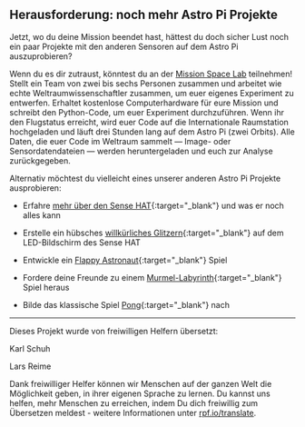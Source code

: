 ## Herausforderung: noch mehr Astro Pi Projekte

Jetzt, wo du deine Mission beendet hast, hättest du doch sicher Lust noch ein paar Projekte mit den anderen Sensoren auf dem Astro Pi auszuprobieren?

Wenn du es dir zutraust, könntest du an der [Mission Space Lab](https://astro-pi.org/missions/space-lab/) teilnehmen! Stellt ein Team von zwei bis sechs Personen zusammen und arbeitet wie echte Weltraumwissenschaftler zusammen, um euer eigenes Experiment zu entwerfen. Erhaltet kostenlose Computerhardware für eure Mission und schreibt den Python-Code, um euer Experiment durchzuführen. Wenn ihr den Flugstatus erreicht, wird euer Code auf die Internationale Raumstation hochgeladen und läuft drei Stunden lang auf dem Astro Pi (zwei Orbits). Alle Daten, die euer Code im Weltraum sammelt — Image- oder Sensordatendateien — werden heruntergeladen und euch zur Analyse zurückgegeben.

Alternativ möchtest du vielleicht eines unserer anderen Astro Pi Projekte ausprobieren:

+ Erfahre [mehr über den Sense HAT](https://projects.raspberrypi.org/de-DE/projects/getting-started-with-the-sense-hat){:target="_blank"} und was er noch alles kann

+ Erstelle ein hübsches [willkürliches Glitzern](https://projects.raspberrypi.org/de-DE/projects/sense-hat-random-sparkles){:target="_blank"} auf dem LED-Bildschirm des Sense HAT

+ Entwickle ein [Flappy Astronaut](https://projects.raspberrypi.org/de-DE/projects/flappy-astronaut){:target="_blank"} Spiel

+ Fordere deine Freunde zu einem [Murmel-Labyrinth](https://projects.raspberrypi.org/de-DE/projects/sense-hat-marble-maze){:target="_blank"} Spiel heraus

+ Bilde das klassische Spiel [Pong](https://projects.raspberrypi.org/de-DE/projects/sense-hat-pong){:target="_blank"} nach


***
Dieses Projekt wurde von freiwilligen Helfern übersetzt:

Karl Schuh

Lars Reime

Dank freiwilliger Helfer können wir Menschen auf der ganzen Welt die Möglichkeit geben, in ihrer eigenen Sprache zu lernen. Du kannst uns helfen, mehr Menschen zu erreichen, indem Du dich freiwillig zum Übersetzen meldest - weitere Informationen unter [rpf.io/translate](https://rpf.io/translate).